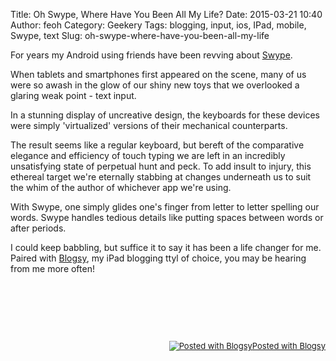 Title: Oh Swype, Where Have You Been All My Life?
Date: 2015-03-21 10:40
Author: feoh
Category: Geekery
Tags: blogging, input, ios, IPad, mobile, Swype, text
Slug: oh-swype-where-have-you-been-all-my-life

For years my Android using friends have been revving about
[Swype](http://www.swype.com).

<!--more-->

When tablets and smartphones first appeared on the scene, many of us
were so awash in the glow of our shiny new toys that we overlooked a
glaring weak point - text input.

In a stunning display of uncreative design, the keyboards for these
devices were simply 'virtualized' versions of their mechanical
counterparts.

The result seems like a regular keyboard, but bereft of the comparative
elegance and efficiency of touch typing we are left in an incredibly
unsatisfying state of perpetual hunt and peck. To add insult to injury,
this ethereal target we're eternally stabbing at changes underneath us
to suit the whim of the author of whichever app we're using.

With Swype, one simply glides one's finger from letter to letter
spelling our words. Swype handles tedious details like putting spaces
between words or after periods.

I could keep babbling, but suffice it to say it has been a life changer
for me. Paired with [Blogsy](http://blogsyapp.com "Blogsy"), my iPad
blogging ttyl of choice, you may be hearing from me more often!

 

 

 

<div id="blogsy_footer"
style="text-align: right; font-size: small; clear: both;">

[![Posted with
Blogsy](http://blogsyapp.com/images/blogsy_footer_icon.png)Posted with
Blogsy](http://blogsyapp.com)

</div>
